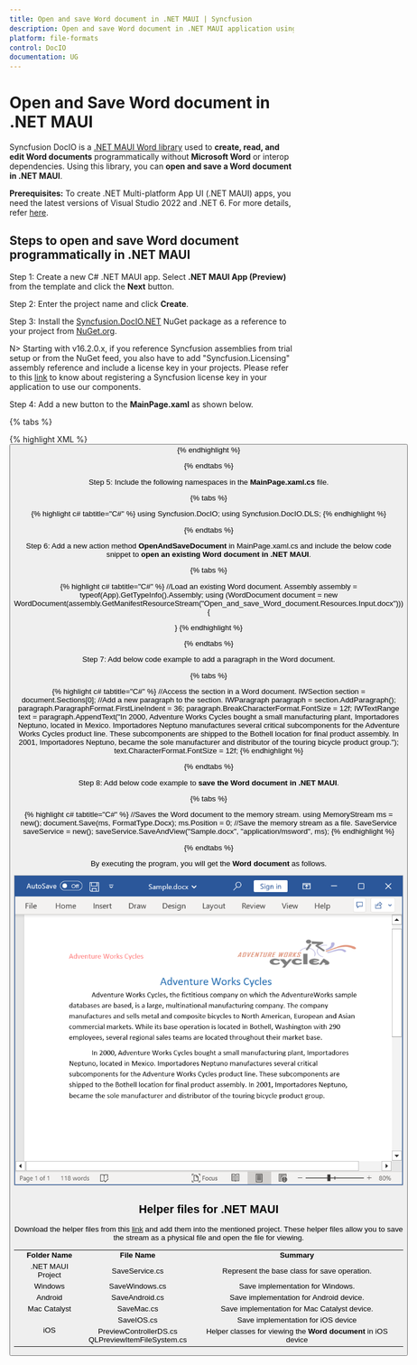 ```yaml
---
title: Open and save Word document in .NET MAUI | Syncfusion
description: Open and save Word document in .NET MAUI application using Syncfusion .NET MAUI Word (DocIO) library without Microsoft Word or interop dependencies.
platform: file-formats
control: DocIO
documentation: UG
---
```


# Open and Save Word document in .NET MAUI

Syncfusion DocIO is a [.NET MAUI Word library](https://www.syncfusion.com/document-processing/word-framework/maui/word-library) used to **create, read, and edit Word documents** programmatically without **Microsoft Word** or interop dependencies. Using this library, you can **open and save a Word document in .NET MAUI**.

**Prerequisites:**
To create .NET Multi-platform App UI (.NET MAUI) apps, you need the latest versions of Visual Studio 2022 and .NET 6. For more details, refer [here](https://learn.microsoft.com/en-us/dotnet/maui/get-started/installation?view=net-maui-7.0&tabs=vswin).

## Steps to open and save Word document programmatically in .NET MAUI

Step 1: Create a new C# .NET MAUI app. Select **.NET MAUI App (Preview)** from the template and click the **Next** button.

Step 2: Enter the project name and click **Create**.

Step 3: Install the [Syncfusion.DocIO.NET](https://www.nuget.org/packages/Syncfusion.DocIO.Net) NuGet package as a reference to your project from [NuGet.org](https://www.nuget.org/).

N> Starting with v16.2.0.x, if you reference Syncfusion assemblies from trial setup or from the NuGet feed, you also have to add "Syncfusion.Licensing" assembly reference and include a license key in your projects. Please refer to this [link](https://help.syncfusion.com/common/essential-studio/licensing/overview) to know about registering a Syncfusion license key in your application to use our components.

Step 4: Add a new button to the **MainPage.xaml** as shown below.

{% tabs %}

{% highlight XML %}
<ContentPage xmlns="http://schemas.microsoft.com/dotnet/2021/maui"
            xmlns:x="http://schemas.microsoft.com/winfx/2009/xaml"
            x:Class="Open_and_save_Word_document.MainPage"
            BackgroundColor="{DynamicResource SecondaryColor}">
    <ScrollView>
        <Grid RowSpacing="25" RowDefinitions="Auto,Auto,Auto,Auto,*"
            Padding="{OnPlatform iOS='30,60,30,30', Default='30'}">
            <Button 
                Text="Open and Save Document"
                FontAttributes="Bold"
                Grid.Row="0"
                SemanticProperties.Hint="Open and Save Word document you click"
                Clicked="OpenAndSaveDocument"
                HorizontalOptions="Center" />
        </Grid>
    </ScrollView>
</ContentPage>
{% endhighlight %}

{% endtabs %}

Step 5: Include the following namespaces in the **MainPage.xaml.cs** file.

{% tabs %}

{% highlight c# tabtitle="C#" %}
using Syncfusion.DocIO;
using Syncfusion.DocIO.DLS;
{% endhighlight %}

{% endtabs %}

Step 6: Add a new action method **OpenAndSaveDocument** in MainPage.xaml.cs and include the below code snippet to **open an existing Word document in .NET MAUI**.

{% tabs %}

{% highlight c# tabtitle="C#" %}
//Load an existing Word document.
Assembly assembly = typeof(App).GetTypeInfo().Assembly;
using (WordDocument document = new WordDocument(assembly.GetManifestResourceStream("Open_and_save_Word_document.Resources.Input.docx")))
{

}
{% endhighlight %}

{% endtabs %}

Step 7: Add below code example to add a paragraph in the Word document.

{% tabs %}

{% highlight c# tabtitle="C#" %}
//Access the section in a Word document.
IWSection section = document.Sections[0];
//Add a new paragraph to the section.
IWParagraph paragraph = section.AddParagraph();
paragraph.ParagraphFormat.FirstLineIndent = 36;
paragraph.BreakCharacterFormat.FontSize = 12f;
IWTextRange text = paragraph.AppendText("In 2000, Adventure Works Cycles bought a small manufacturing plant, Importadores Neptuno, located in Mexico. Importadores Neptuno manufactures several critical subcomponents for the Adventure Works Cycles product line. These subcomponents are shipped to the Bothell location for final product assembly. In 2001, Importadores Neptuno, became the sole manufacturer and distributor of the touring bicycle product group.");
text.CharacterFormat.FontSize = 12f;
{% endhighlight %}

{% endtabs %}

Step 8: Add below code example to **save the Word document in .NET MAUI**.

{% tabs %}

{% highlight c# tabtitle="C#" %}
//Saves the Word document to the memory stream.
using MemoryStream ms = new();
document.Save(ms, FormatType.Docx);
ms.Position = 0;
//Save the memory stream as a file.
SaveService saveService = new();
saveService.SaveAndView("Sample.docx", "application/msword", ms);
{% endhighlight %}

{% endtabs %}

By executing the program, you will get the **Word document** as follows.

![MAUI open and save output Word document](MAUI_Images/OpenAndSaveOutput.png)

## Helper files for .NET MAUI

Download the helper files from this [link](https://www.syncfusion.com/downloads/support/directtrac/general/ze/HelperFiles_DocIO-2028573617.zip) and add them into the mentioned project. These helper files allow you to save the stream as a physical file and open the file for viewing.

<table>
  <tr>
  <td>
    <b>Folder Name</b>
  </td>
  <td>
    <b>File Name</b>
  </td>
  <td>
    <b>Summary</b>
  </td>
  </tr>
  <tr>
  <td>
    .NET MAUI Project
  </td>
  <td>
    SaveService.cs
  </td>
  <td>Represent the base class for save operation.
  </td>
  </tr>
  <tr>
  <td>
    Windows
  </td>
  <td>
    SaveWindows.cs
  </td>
  <td>Save implementation for Windows.
  </td>
  </tr>
  <tr>
  <td>
    Android
  </td>
  <td>
    SaveAndroid.cs
  </td>
  <td>Save implementation for Android device.
  </td>
  </tr>
  <tr>
  <td>
    Mac Catalyst
  </td>
  <td>
    SaveMac.cs
  </td>
  <td>Save implementation for Mac Catalyst device.
  </td>
  </tr>
  <tr>
  <td rowspan="2">
    iOS
  </td>
  <td>
    SaveIOS.cs
  </td>
  <td>
    Save implementation for iOS device
  </td>
  </tr>
  <tr>
  <td>
    PreviewControllerDS.cs<br/>QLPreviewItemFileSystem.cs
  </td>
  <td>
    Helper classes for viewing the <b>Word document</b> in iOS device
  </td>
  </tr>
</table>


